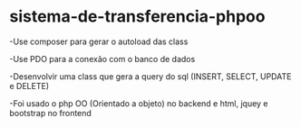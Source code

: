 # sistema-de-transferencia-phpoo
-Use composer para gerar o autoload das class

-Use PDO para a conexão com o banco de dados

-Desenvolvir uma class que gera a query do sql (INSERT, SELECT, UPDATE e DELETE)

-Foi usado o php OO (Orientado a objeto) no backend e html, jquey e bootstrap no frontend
